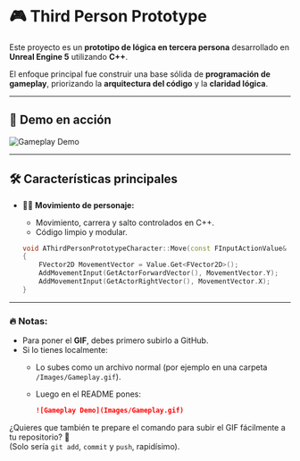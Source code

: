 # 🎮 Third Person Prototype

Este proyecto es un **prototipo de lógica en tercera persona** desarrollado en **Unreal Engine 5** utilizando **C++**.

El enfoque principal fue construir una base sólida de **programación de gameplay**, priorizando la **arquitectura del código** y la **claridad lógica**.

---

## 🎥 Demo en acción

![Gameplay Demo](ThirdPersonPrototype.gif)

---

## 🛠️ Características principales

- 🚶‍♂️ **Movimiento de personaje:**
  - Movimiento, carrera y salto controlados en C++.
  - Código limpio y modular.

  ```cpp
  void AThirdPersonPrototypeCharacter::Move(const FInputActionValue& Value)
  {
      FVector2D MovementVector = Value.Get<FVector2D>();
      AddMovementInput(GetActorForwardVector(), MovementVector.Y);
      AddMovementInput(GetActorRightVector(), MovementVector.X);
  }

---

### 🔥 Notas:

- Para poner el **GIF**, debes primero subirlo a GitHub.
- Si lo tienes localmente:
  - Lo subes como un archivo normal (por ejemplo en una carpeta `/Images/Gameplay.gif`).
  - Luego en el README pones:

    ```markdown
    ![Gameplay Demo](Images/Gameplay.gif)
    ```

¿Quieres que también te prepare el comando para subir el GIF fácilmente a tu repositorio? 🚀  
(Solo sería `git add`, `commit` y `push`, rapidísimo).
